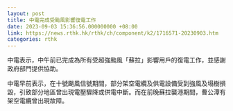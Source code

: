 ```yaml
---
layout: post
title: 中電完成受颱風影響復電工作
date: 2023-09-03 15:36:56.000000000 +08:00
link: https://news.rthk.hk/rthk/ch/component/k2/1716571-20230903.htm
categories: rthk
---
```


中電表示，中午前已完成為所有受超強颱風「蘇拉」影響用戶的復電工作，並感謝政府部門提供協助。

中電早前表示，在十號颶風信號期間，部分架空電纜及供電設備受到強風及塌樹損毀，引致部分地區曾出現電壓驟降或供電中斷。而在前晚蘇拉襲港期間，曹公潭有架空電纜曾出現故障。
